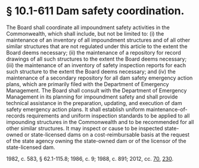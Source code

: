 # § 10.1-611 Dam safety coordination.

<p>The Board shall coordinate all impoundment safety activities in the Commonwealth, which shall include, but not be limited to: (i) the maintenance of an inventory of all impoundment structures and of all other similar structures that are not regulated under this article to the extent the Board deems necessary; (ii) the maintenance of a repository for record drawings of all such structures to the extent the Board deems necessary; (iii) the maintenance of an inventory of safety inspection reports for each such structure to the extent the Board deems necessary; and (iv) the maintenance of a secondary repository for all dam safety emergency action plans, which are primarily filed with the Department of Emergency Management. The Board shall consult with the Department of Emergency Management in its planning for impoundment safety and shall provide technical assistance in the preparation, updating, and execution of dam safety emergency action plans. It shall establish uniform maintenance-of-records requirements and uniform inspection standards to be applied to all impounding structures in the Commonwealth and to be recommended for all other similar structures. It may inspect or cause to be inspected state-owned or state-licensed dams on a cost-reimbursable basis at the request of the state agency owning the state-owned dam or of the licensor of the state-licensed dam.</p><p>1982, c. 583, § 62.1-115.8; 1986, c. 9; 1988, c. 891; 2012, cc. <a href='http://lis.virginia.gov/cgi-bin/legp604.exe?121+ful+CHAP0070'>70</a>, <a href='http://lis.virginia.gov/cgi-bin/legp604.exe?121+ful+CHAP0230'>230</a>.</p>
